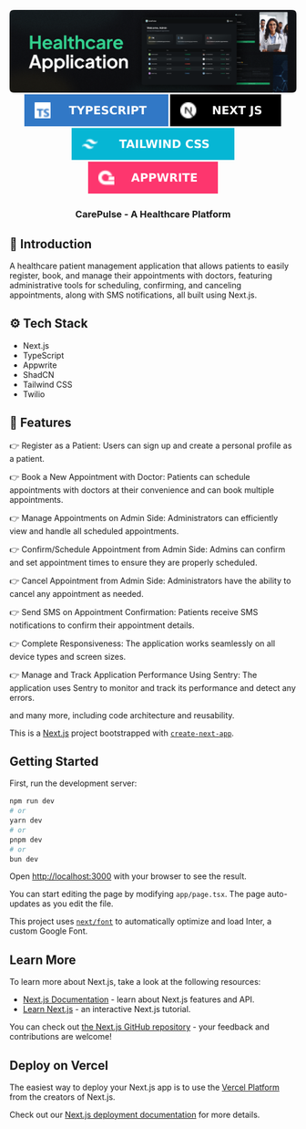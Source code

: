 <div align="center">
  <br />
      <img src="https://github.com/omkarpawar7000/CarePulse/blob/d9e697224a3bbd473105d995ec072ed2c5f4da02/carepulse.png" alt="Project Banner">
  <br />

  <div>
    <img src="https://github.com/omkarpawar7000/CarePulse/blob/d9e697224a3bbd473105d995ec072ed2c5f4da02/typescript.svg" alt="typescript" />
    <img src="https://github.com/omkarpawar7000/CarePulse/blob/d9e697224a3bbd473105d995ec072ed2c5f4da02/nextjs.svg" alt="nextdotjs" />
    <img src="https://github.com/omkarpawar7000/CarePulse/blob/d9e697224a3bbd473105d995ec072ed2c5f4da02/tailwindcss.svg" alt="tailwindcss" />
    <img src="https://github.com/omkarpawar7000/CarePulse/blob/d9e697224a3bbd473105d995ec072ed2c5f4da02/appwrite.svg" alt="appwrite" />
  </div>

  <h3 align="center">CarePulse - A Healthcare Platform</h3>
</div>

## <a name="introduction">🤖 Introduction</a>
A healthcare patient management application that allows patients to easily register, book, and manage their appointments with doctors, featuring administrative tools for scheduling, confirming, and canceling appointments, along with SMS notifications, all built using Next.js.

## <a name="tech-stack">⚙️ Tech Stack</a>

- Next.js
- TypeScript
- Appwrite
- ShadCN
- Tailwind CSS
- Twilio

## <a name="features">🔋 Features</a>

👉 Register as a Patient: Users can sign up and create a personal profile as a patient.

👉 Book a New Appointment with Doctor: Patients can schedule appointments with doctors at their convenience and can book multiple appointments.

👉 Manage Appointments on Admin Side: Administrators can efficiently view and handle all scheduled appointments.

👉 Confirm/Schedule Appointment from Admin Side: Admins can confirm and set appointment times to ensure they are properly scheduled.

👉 Cancel Appointment from Admin Side: Administrators have the ability to cancel any appointment as needed.

👉 Send SMS on Appointment Confirmation: Patients receive SMS notifications to confirm their appointment details.

👉 Complete Responsiveness: The application works seamlessly on all device types and screen sizes.

👉 Manage and Track Application Performance Using Sentry: The application uses Sentry to monitor and track its performance and detect any errors.

and many more, including code architecture and reusability.


This is a [Next.js](https://nextjs.org/) project bootstrapped with [`create-next-app`](https://github.com/vercel/next.js/tree/canary/packages/create-next-app).

## Getting Started

First, run the development server:

```bash
npm run dev
# or
yarn dev
# or
pnpm dev
# or
bun dev
```

Open [http://localhost:3000](http://localhost:3000) with your browser to see the result.

You can start editing the page by modifying `app/page.tsx`. The page auto-updates as you edit the file.

This project uses [`next/font`](https://nextjs.org/docs/basic-features/font-optimization) to automatically optimize and load Inter, a custom Google Font.

## Learn More

To learn more about Next.js, take a look at the following resources:

- [Next.js Documentation](https://nextjs.org/docs) - learn about Next.js features and API.
- [Learn Next.js](https://nextjs.org/learn) - an interactive Next.js tutorial.

You can check out [the Next.js GitHub repository](https://github.com/vercel/next.js/) - your feedback and contributions are welcome!

## Deploy on Vercel

The easiest way to deploy your Next.js app is to use the [Vercel Platform](https://vercel.com/new?utm_medium=default-template&filter=next.js&utm_source=create-next-app&utm_campaign=create-next-app-readme) from the creators of Next.js.

Check out our [Next.js deployment documentation](https://nextjs.org/docs/deployment) for more details.
